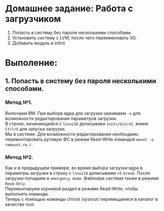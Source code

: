 # Домашнее задание: Работа с загрузчиком

1. Попасть в систему без пароля несколькими способами.
2. Установить систему с LVM, после чего переименовать VG.
3. Добавить модуль в initrd.

# Выполение:

## 1. Попасть в систему без пароля несколькими способами.

### Метод №1.

Включаем ВМ. При выборе ядра для загрузки нажимаем `-е` для возможности редактирования параметров загрузки.  
В строке, начинающейся с `linuz16` дописываеи `init=/bin/sh`, жмем `Сtrl+X` для запуска загрузки.  
Мы в системе. Для возможности редактирования необходимо перемонтировать рутовую ФС в режим Read-Write командой `mount -o remount,rw /`.

### Метод №2.

Как и в предыдущем примере, во время выбора загрузки ядра в параметры загрузки в строку  с `linuz16` дописываем `rd.break`. После загрузки попадаем в `emergency mode`.  Файловая система также в режиме `Read-Only`.  
Перемонтируем корневой раздел в режиме Read-Write, чтобы выполнять команды.  
Теперь с помощью команды chroot /sysroot/ перемещаемся в каталог в качестве root.  


